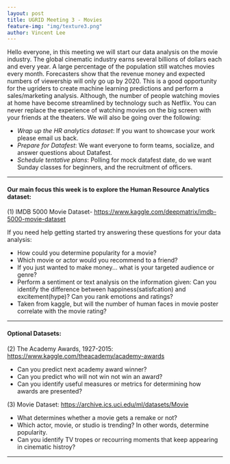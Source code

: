 ```yaml
---
layout: post
title: UGRID Meeting 3 - Movies
feature-img: "img/texture3.png"
author: Vincent Lee
---
```


Hello everyone, in this meeting we will start our data analysis on the movie industry. The global cinematic industry earns several billions of dollars each and every year. A large percentage of the population still watches movies every month. Forecasters show that the revenue money and expected numbers of viewership will only go up by 2020. This is a good opportunity for the ugriders to create machine learning predictions and perform a sales/marketing analysis. Although, the number of people watching movies at home have become streamlined by technology such as Netflix. You can never replace the experience of watching movies on the big screen with your friends at the theaters. We will also be going over the following:
- *Wrap up the HR analytics dataset*: If you want to showcase your work please email us back.
- *Prepare for Datafest*: We want everyone to form teams, socialize, and answer questions about Datafest.
- *Schedule tentative plans*: Polling for mock datafest date, do we want Sunday classes for beginners, and the recruitment of officers.

---

#### Our main focus this week is to explore the Human Resource Analytics dataset:

(1) IMDB 5000 Movie Dataset- <https://www.kaggle.com/deepmatrix/imdb-5000-movie-dataset>

If you need help getting started try answering these questions for your data analysis:

- How could you determine popularity for a movie?
- Which movie or actor would you recommend to a friend?
- If you just wanted to make money... what is your targeted audience or genre?
- Perform a sentiment or text analysis on the information given: Can you identify the difference between happiness(satisfcation) and excitement(hype)? Can you rank emotions and ratings? 
- Taken from kaggle, but will the number of human faces in movie poster correlate with the movie rating?

---

#### Optional Datasets:

(2) The Academy Awards, 1927-2015: <https://www.kaggle.com/theacademy/academy-awards>

- Can you predict next academy award winner?
- Can you predict who will not win not win an award?
- Can you identify useful measures or metrics for determining how awards are presented?

(3) Movie Dataset: <https://archive.ics.uci.edu/ml/datasets/Movie>

- What determines whether a movie gets a remake or not?
- Which actor, movie, or studio is trending? In other words, determine popularity.
- Can you identify TV tropes or recourring moments that keep appearing in cinematic histroy?

---

